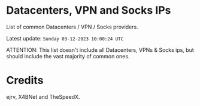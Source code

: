 # Datacenters, VPN and Socks IPs
 
List of common Datacenters / VPN / Socks providers. 

Latest update: `Sunday 03-12-2023 10:00:24 UTC` 

ATTENTION: This list doesn't include all Datacenters, VPNs & Socks ips, 
but should include the vast majority of common ones.

# Credits
ejrv, X4BNet and TheSpeedX.
